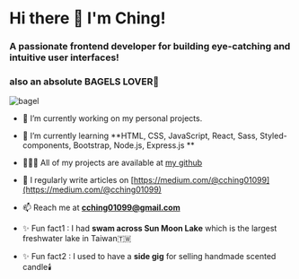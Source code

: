 <h1 align="left">Hi there 👋 I'm Ching! </h1> 
<h3 align="left">A passionate frontend developer for building eye-catching and intuitive user interfaces! </h3>
<h3 align="left">also an absolute BAGELS LOVER🥯 </h3>

![bagel](https://media.tenor.com/zT_Hj69Lzv0AAAAd/bagel-bagel-net.gif)


- 🔭 I’m currently working on my personal projects.

- 🌱 I’m currently learning **HTML, CSS, JavaScript, React, Sass, Styled-components, Bootstrap, Node.js, Express.js **

- 👩🏻‍💻 All of my projects are available at [my github](https://github.com/cching01099?tab=repositories)

- 📝 I regularly write articles on [https://medium.com/@cching01099](https://medium.com/@cching01099)

- 📫 Reach me at **cching01099@gmail.com**

- ✨ Fun fact1 : I had  **swam across Sun Moon Lake** which is the largest freshwater lake in Taiwan🇹🇼
- ✨ Fun fact2 : I used to have a **side gig** for selling handmade scented candle🕯️

